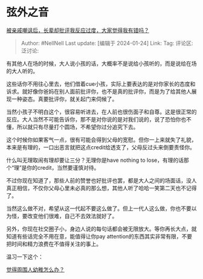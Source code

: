 # 弦外之音
[被亲戚嘲讽后，长辈却批评我反应过度，大家觉得我有错吗？](https://www.zhihu.com/question/640647226/answer/3374024529)

> Author: #NellNell
> Last update: [编辑于 2024-01-24]
> Link:
> Tag: 
> 评论区:
> 泛讨论:

有其他人在场的时候，大人说小孩的话，大概率不是说给小孩听的，而是说给在场的大人听的。

这些话你不用往心里去，他们借着cue小孩，实际上要表达的是对你家长的态度和诉求。就好像你爸妈在别人面前批评你，也不是真的批评你，而是为了给其他人展现一种姿态。真要批评你，就关起门来伺候了。

当然小孩子不明白这个，很容易听进去，在人前也很伤面子和自尊。这是很正常的反应。大人当然不可能告诉你，那不是对你说的是对我们说的，说了恐怕你也不懂，所以就只有尽量打个圆场，不希望你过分追究下去。

这个时候你如果客气一点，很有可能会得到父母的宽慰。但你一上来就失了礼貌，本来是有理的，一口出恶言就把这点credit给透支了，父母反过头来倒要责怪你。

什么叫无理取闹有理却要让三分？无理你是have nothing to lose，有理的话那个“理”是你的credit，当然要谨慎对待。

不过你现在知道了，那些人前的赞誉也好批评也罢，都是大人之间的场面话，没人真正相信，不仅你父母心里未必真的那么想，其他人听了哈哈一笑第二天也不记得了。

当然这么做不对，希望从这一代起不要这么做了。但上一代人这么做，你也不要以为怪，要改变他们很难，自己不去效法就好了。

另外，你现在社交圈子小，身边人说的每句话都会被无限放大。等你再长大点，就知道有些话完全不用在意，能值得让你pay attention的东西其实非常有限，不要把时间和精力浪费在不值得关注的事上。

温习一下这个：

[觉得周围人幼稚怎么办？](https://www.zhihu.com/question/20864118/answer/2266141860?utm_psn=1732985123182764032)